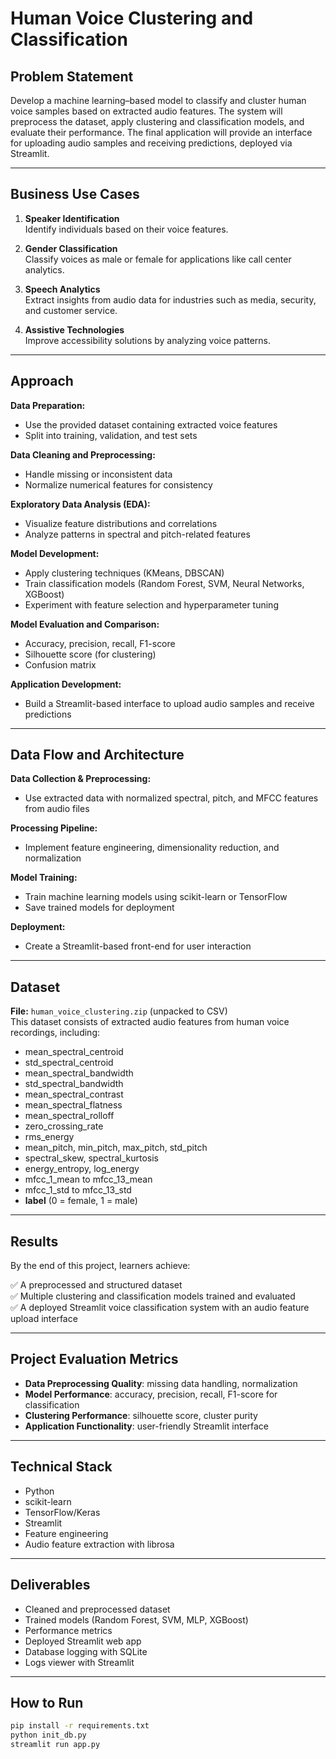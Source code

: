
# Human Voice Clustering and Classification

## Problem Statement
Develop a machine learning–based model to classify and cluster human voice samples based on extracted audio features. The system will preprocess the dataset, apply clustering and classification models, and evaluate their performance. The final application will provide an interface for uploading audio samples and receiving predictions, deployed via Streamlit.

---

## Business Use Cases

1. **Speaker Identification**  
   Identify individuals based on their voice features.

2. **Gender Classification**  
   Classify voices as male or female for applications like call center analytics.

3. **Speech Analytics**  
   Extract insights from audio data for industries such as media, security, and customer service.

4. **Assistive Technologies**  
   Improve accessibility solutions by analyzing voice patterns.

---

## Approach

**Data Preparation:**  
- Use the provided dataset containing extracted voice features  
- Split into training, validation, and test sets

**Data Cleaning and Preprocessing:**  
- Handle missing or inconsistent data  
- Normalize numerical features for consistency

**Exploratory Data Analysis (EDA):**  
- Visualize feature distributions and correlations  
- Analyze patterns in spectral and pitch-related features

**Model Development:**  
- Apply clustering techniques (KMeans, DBSCAN)  
- Train classification models (Random Forest, SVM, Neural Networks, XGBoost)  
- Experiment with feature selection and hyperparameter tuning

**Model Evaluation and Comparison:**  
- Accuracy, precision, recall, F1-score  
- Silhouette score (for clustering)  
- Confusion matrix

**Application Development:**  
- Build a Streamlit-based interface to upload audio samples and receive predictions

---

## Data Flow and Architecture

**Data Collection & Preprocessing:**  
- Use extracted data with normalized spectral, pitch, and MFCC features from audio files

**Processing Pipeline:**  
- Implement feature engineering, dimensionality reduction, and normalization

**Model Training:**  
- Train machine learning models using scikit-learn or TensorFlow  
- Save trained models for deployment

**Deployment:**  
- Create a Streamlit-based front-end for user interaction

---

## Dataset

**File:** `human_voice_clustering.zip` (unpacked to CSV)  
This dataset consists of extracted audio features from human voice recordings, including:  

- mean_spectral_centroid  
- std_spectral_centroid  
- mean_spectral_bandwidth  
- std_spectral_bandwidth  
- mean_spectral_contrast  
- mean_spectral_flatness  
- mean_spectral_rolloff  
- zero_crossing_rate  
- rms_energy  
- mean_pitch, min_pitch, max_pitch, std_pitch  
- spectral_skew, spectral_kurtosis  
- energy_entropy, log_energy  
- mfcc_1_mean to mfcc_13_mean  
- mfcc_1_std to mfcc_13_std  
- **label** (0 = female, 1 = male)

---

## Results

By the end of this project, learners achieve:  

✅ A preprocessed and structured dataset  
✅ Multiple clustering and classification models trained and evaluated  
✅ A deployed Streamlit voice classification system with an audio feature upload interface

---

## Project Evaluation Metrics

- **Data Preprocessing Quality**: missing data handling, normalization  
- **Model Performance**: accuracy, precision, recall, F1-score for classification  
- **Clustering Performance**: silhouette score, cluster purity  
- **Application Functionality**: user-friendly Streamlit interface

---

## Technical Stack

- Python  
- scikit-learn  
- TensorFlow/Keras  
- Streamlit  
- Feature engineering  
- Audio feature extraction with librosa

---

## Deliverables

- Cleaned and preprocessed dataset  
- Trained models (Random Forest, SVM, MLP, XGBoost)  
- Performance metrics  
- Deployed Streamlit web app  
- Database logging with SQLite  
- Logs viewer with Streamlit

---

## How to Run

```bash
pip install -r requirements.txt
python init_db.py
streamlit run app.py

